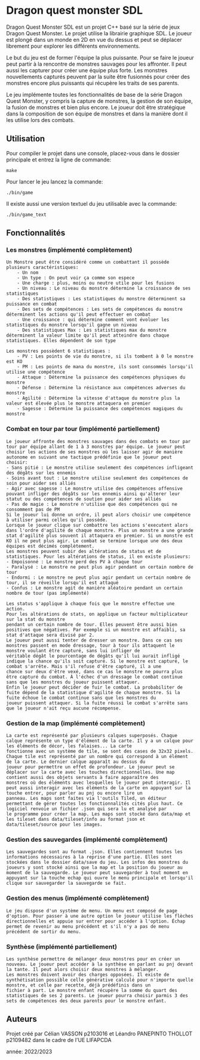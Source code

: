 # Dragon quest monster SDL

Dragon Quest Monster SDL est un projet C++ basé sur la série de jeux Dragon Quest Monster. Le projet utilise la librairie graphique SDL. Le joueur est plongé dans un monde en 2D en vue du dessus et peut se déplacer librement pour explorer les différents environnements.

Le but du jeu est de former l'équipe la plus puissante. Pour se faire le joueur peut partir à la rencontre de monstres sauvages pour les affronter. Il peut aussi les capturer pour créer une équipe plus forte. Les monstres nouvellements capturés peuvent par la suite être fusionnés pour créer des monstres encore plus puissants qui récupère les traits de ses parents.

Le jeu implémente toutes les fonctionnalités de base de la série Dragon Quest Monster, y compris la capture de monstres, la gestion de son équipe, la fusion de monstres et bien plus encore. Le joueur doit être stratégique dans la composition de son équipe de monstres et dans la manière dont il les utilise lors des combats.

## Utilisation

Pour compiler le projet dans une console, placez-vous dans le dossier principale et entrez la ligne de commande:

```
make
```

Pour lancer le jeu lancez la commande:

```
./bin/game
```

Il existe aussi une version textuel du jeu utilisable avec la commande:

```
./bin/game_text
```

## Fonctionnalités

### Les monstres (implémenté complètement)
    Un Monstre peut être considéré comme un combattant il possède plusieurs caractéristiques:
        - Un nom
        - Un type : On peut voir ça comme son espece
        - Une charge : plus, moins ou neutre utile pour les fusions
        - Un niveau : Le niveau du monstre détermine la croissance de ses statistiques
        - Des statistiques : Les statistiques du monstre déterminent sa puissance en combat
        - Des sets de compétences : Les sets de compétences du monstre déterminent les actions qu'il peut effectuer en combat
        - Une croissance : qui détermine comment vont évoluer les statistiques du monstre lorsqu'il gagne un niveau
        - Des statistiques Max : Les statistiques max du monstre déterminent la valeur limite qu'il peut atteindre dans chaque statistiques. Elles dépendent de son type
    
    Les monstres possèdent 6 statistiques : 
        - PV : Les points de vie du monstre, si ils tombent à 0 le monstre est KO
        - PM : Les points de mana du monstre, ils sont consommés lorsqu'il utilise une compétence
        - Attaque : Détermine la puissance des compétences physiques du monstre
        - Défense : Détermine la résistance aux compétences adverses du monstre
        - Agilité : Détermine la vitesse d'attaque du monstre plus la valeur est élevée plus le monstre attaquera en premier
        - Sagesse : Détermine la puissance des compétences magiques du monstre


### Combat en tour par tour (implémenté partiellement)
    Le joueur affronte des monstres sauvages dans des combats en tour par tour par équipe allant de 1 à 3 monstres par équipe. Le joueur peut choisir les actions de ses monstres où les laisser agir de manière autonome en suivant une tactique prédéfinie que le joueur peut choisir:
    - Sans pitié : Le monstre utilise seulement des compétences infligeant des dégâts sur les ennemis
    - Soins avant tout : Le monstre utilise seulement des compétences de soin pour aider ses alliés
    - Agir avec sagesse : Le monstre utilise des compétences offensive pouvant infliger des dégâts sur les ennemis ainsi qu'alterer leur statut ou des compétences de soutien pour aider ses alliés
    - Pas de magie : Le monstre n'utilise que des compétences qui ne consomment pas de PM
    Si le joueur lui donne un ordre, il peut alors choisir une compétence à utiliser parmi celles qu'il possède.
    Lorsque le joueur clique sur combattre les actions s'executent alors dans l'ordre d'agilité de chaque monstre. Plus un monstre a une grande stat d'agilité plus souvent il attaquera en premier. Si un monstre est KO il ne peut plus agir. Le combat se termine lorsque une des deux équipes est décimés complètement.
    Les monstres peuvent subir des altérations de status et de statistiques. Pour les altérations de status, il en existe plusieurs:
    - Empoisonné : Le monstre perd des PV à chaque tour
    - Paralysé : Le monstre ne peut plus agir pendant un certain nombre de tour
    - Endormi : Le monstre ne peut plus agir pendant un certain nombre de tour, il se réveille lorsqu'il est attaqué
    - Confus : Le monstre agit de manière aléatoire pendant un certain nombre de tour (pas implémenté)
    
    Les status s'applique à chaque fois que le monstre effectue une action.
    Pour les altérations de stats, on applique un facteur multiplicateur sur la stat du monstre 
    pendant un certain nombre de tour. Elles peuvent être aussi bien positives que négatives. Par exemple si un monstre est affaibli, sa stat d'attaque sera divisé par 2.
    Le joueur peut aussi tenter de dresser un monstre. Dans ce cas ses monstres passent en mode dressage, tour à tour ils attaquent le monstre voulant être capturé, sans lui infliger de 
    véritable dégât le pourcentage de dégâts qu'il lui aurait infligé indique la chance qu'ils soit capturé. Si le monstre est capturé, le combat s'arrête. Mais s'il refuse d'être capturé, il a une 
    chance sur deux d'être vexé, dans ce cas le monstre ne pourra plus être capturé du combat. À l'échec d'un dressage le combat continue sans que les monstres du joueur puissent attaquer.
    Enfin le joueur peut décider de fuir le combat. La probabiliter de fuite dépend de la statistique d'agilité de chaque monstre. Si la fuite échoue le combat continue sans que les monstres du 
    joueur puissent attaquer. Si la fuite réussi le combat s'arrête sans que le joueur n'ait reçu aucune récompense.

### Gestion de la map (implémenté complètement)
    La carte est représenté par plusieurs calques superposés. Chaque calque représente un type d'élément de la carte. Il y a un calque pour les éléments de décor, les falaises... La carte 
    fonctionne avec un système de tile, se sont des cases de 32x32 pixels. Chaque tile est représenté par un nombre qui correspond à un élément de la carte. Le dernier calque apparaît au dessus du 
    joueur pour permettre un effet de profondeur. Le joueur peut se déplacer sur la carte avec les touches directionnelles. Une map contient aussi des objets servants à faire apparaître des 
    monstres où des éléments avec lesquelles le joueur peut interagir. Il peut aussi interagir avec les éléments de la carte en appuyant sur la touche entrer, pour parler au pnj ou encore lire un 
    panneau. Les maps sont faites via l'outils Tiled, un éditeur permettant de gérer toutes les fonctionnalités cités plus haut. Ce logiciel renvoie un fichier .json qui sera lu et analysé par
    le programme pour créer la map. Les maps sont stocké dans data/map et les tileset dans data/tileset/info au format json et data/tileset/source pour les images.

### Gestion des sauvegardes (implémenté complètement)
    Les sauvegardes sont au format .json. Elles contiennent toutes les informations nécessaires à la reprise d'une partie. Elles sont stockées dans le dossier data/save du jeu. Les infos des monstres du joueurs y sont stocké ainsi que la map et la position du joueur au moment de la sauvegarde. Le joueur peut sauvegarder à tout moment en appuyant sur la touche echap qui ouvre le menu principale et lorsqu'il clique sur sauvegarder la sauvegarde se fait.

### Gestion des menus (implémenté complètement)
    Le jeu dispose d'un système de menu. Un menu est composé de page d'option. Pour passer à une autre option le joueur utilise les flèches directionnelles et appuie sur entrer pour accéder à l'option. Échap permet de revenir au menu précédent et s'il n'y a pas de menu précédent de sortir du menu.

### Synthèse (implémenté partiellement)
    Les synthèse permettre de mélanger deux monstres pour en créer un nouveau. Le joueur peut accéder à la synthèse en parlant au pnj devant la tante. Il peut alors choisir deux monstres à mélanger. 
    Les monstres doivent avoir des charges opposées. Il existe de synthétisation possible celle générative calculé pour n'importe quelle monstre, et celle par recette, déjà prédéfinis dans un 
    fichier à part. Le monstre enfant récupère la somme du quart des statistiques de ses 2 parents. Le joueur pourra choisir parmis 3 des sets de compétences des deux parents pour le monstre enfant.


## Auteurs

Projet créé par Célian VASSON p2103016 et Léandro PANEPINTO THOLLOT p2109482 dans le cadre de l'UE LIFAPCDA 

année: 2022/2023 
